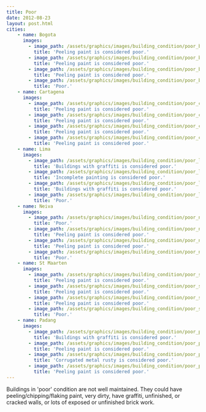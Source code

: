 ```yaml
---
title: Poor
date: 2012-08-23
layout: post.html
cities:
    - name: Bogota
      images:
        - image_path: /assets/graphics/images/building_condition/poor_bogota_01.jpg
          title: 'Peeling paint is considered poor.'
        - image_path: /assets/graphics/images/building_condition/poor_bogota_02.jpg
          title: 'Peeling paint is considered poor.'
        - image_path: /assets/graphics/images/building_condition/poor_bogota_03.jpg
          title: 'Peeling paint is considered poor.'
        - image_path: /assets/graphics/images/building_condition/poor_bogota_04.jpg
          title: 'Poor.'           
    - name: Cartagena
      images:
        - image_path: /assets/graphics/images/building_condition/poor_cartagena_01.png
          title: 'Peeling paint is considered poor.'
        - image_path: /assets/graphics/images/building_condition/poor_cartagena_02.png
          title: 'Peeling paint is considered poor.'
        - image_path: /assets/graphics/images/building_condition/poor_cartagena_03.png
          title: 'Peeling paint is considered poor.'
        - image_path: /assets/graphics/images/building_condition/poor_cartagena_04.png
          title: 'Peeling paint is considered poor.'
    - name: Lima
      images:
        - image_path: /assets/graphics/images/building_condition/poor_lima_01.png
          title: 'Buildings with graffiti is considered poor.'
        - image_path: /assets/graphics/images/building_condition/poor_lima_02.png
          title: 'Incomplete painting is considered poor.'
        - image_path: /assets/graphics/images/building_condition/poor_lima_03.png
          title: 'Buildings with graffiti is considered poor.'
        - image_path: /assets/graphics/images/building_condition/poor_lima_04.png
          title: 'Poor.'           
    - name: Neiva
      images:
        - image_path: /assets/graphics/images/building_condition/poor_neiva_01.png
          title: 'Poor.'           
        - image_path: /assets/graphics/images/building_condition/poor_neiva_02.png
          title: 'Peeling paint is considered poor.'
        - image_path: /assets/graphics/images/building_condition/poor_neiva_03.png
          title: 'Peeling paint is considered poor.'
        - image_path: /assets/graphics/images/building_condition/poor_neiva_04.png  
          title: 'Poor.'                 
    - name: St Maarten
      images:
        - image_path: /assets/graphics/images/building_condition/poor_st_maarten_01.png
          title: 'Peeling paint is considered poor.'
        - image_path: /assets/graphics/images/building_condition/poor_st_maarten_02.png 
          title: 'Peeling paint is considered poor.'  
        - image_path: /assets/graphics/images/building_condition/poor_st_maarten_03.png
          title: 'Peeling paint is considered poor.'
        - image_path: /assets/graphics/images/building_condition/poor_st_maarten_04.png
          title: 'Poor.'           
    - name: Padang
      images:
        - image_path: /assets/graphics/images/building_condition/poor_padang_01.jpg
          title: 'Buildings with graffiti is considered poor.'
        - image_path: /assets/graphics/images/building_condition/poor_padang_02.jpg 
          title: 'Peeling paint is considered poor.'  
        - image_path: /assets/graphics/images/building_condition/poor_padang_03.jpg
          title: 'Corrugated metal rusty is considered poor.'
        - image_path: /assets/graphics/images/building_condition/poor_padang_04.jpg  
          title: 'Peeling paint is considered poor.'       
---
```


Buildings in 'poor' condition are not well maintained. They could have peeling/chipping/flaking paint, very dirty, have graffiti, unfinished, or cracked walls, or lots of exposed or unfinished brick work.


